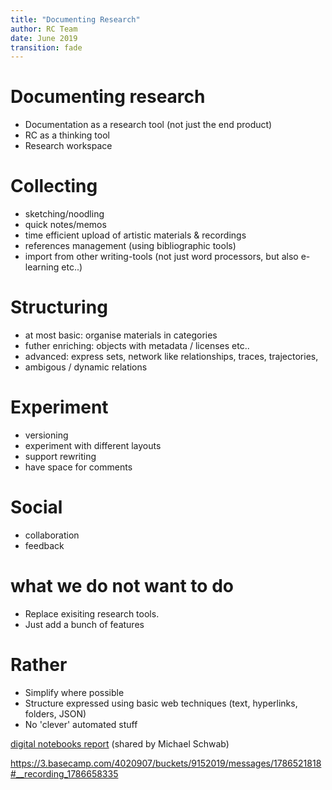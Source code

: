 ```yaml
---
title: "Documenting Research"
author: RC Team
date: June 2019
transition: fade
---
```


# Documenting research

* Documentation as a research tool (not just the end product)
* RC as a thinking tool 
* Research workspace

# Collecting 

* sketching/noodling 
* quick notes/memos
* time efficient upload of artistic materials & recordings 
* references management (using bibliographic tools)
* import from other writing-tools (not just word processors, but also e-learning etc..)

# Structuring

* at most basic: organise materials in categories
* futher enriching: objects with metadata / licenses etc..
* advanced: express sets, network like relationships, traces, trajectories, 
* ambigous / dynamic relations

# Experiment

* versioning
* experiment with different layouts
* support rewriting
* have space for comments

# Social

* collaboration 
* feedback 

# what we do not want to do

* Replace exisiting research tools.
* Just add a bunch of features

# Rather
* Simplify where possible 
* Structure expressed using basic web techniques (text, hyperlinks, folders, JSON)
* No 'clever' automated stuff

[digital notebooks report](https://openworking.wordpress.com/2018/05/21/event-report-digital-notebooks-productivity-tools-for-researchers-on-15-03-2018/) (shared by Michael Schwab)

https://3.basecamp.com/4020907/buckets/9152019/messages/1786521818#__recording_1786658335
